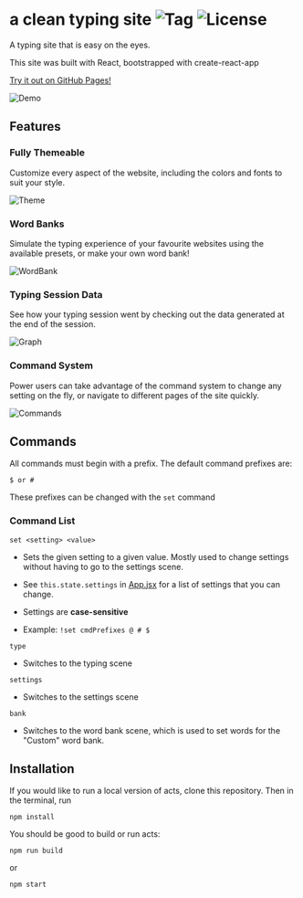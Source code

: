 # a clean typing site ![Tag](https://img.shields.io/github/v/tag/Univa/acts?sort=semver) ![License](https://img.shields.io/github/license/Univa/acts)

A typing site that is easy on the eyes.

This site was built with React, bootstrapped with create-react-app

[Try it out on GitHub Pages!](https://univa.github.io/acts/)

![Demo](https://user-images.githubusercontent.com/41708691/83413925-9e326900-a3ea-11ea-8c96-4f2db473590f.gif)

## Features

### Fully Themeable
Customize every aspect of the website, including the colors and fonts to suit your style.

![Theme](https://user-images.githubusercontent.com/41708691/83415304-e5b9f480-a3ec-11ea-8086-04baea8371eb.gif)

### Word Banks
Simulate the typing experience of your favourite websites using the available presets, or make your own word bank!

![WordBank](https://user-images.githubusercontent.com/41708691/83417331-f1f38100-a3ef-11ea-8b29-b613a64c54e3.gif)

### Typing Session Data
See how your typing session went by checking out the data generated at the end of the session.

![Graph](https://user-images.githubusercontent.com/41708691/83423831-88787000-a3f9-11ea-8ae9-13ad3de15885.gif)

### Command System
Power users can take advantage of the command system to change any setting on the fly, or navigate to different pages of the site quickly.

![Commands](https://user-images.githubusercontent.com/41708691/83425560-e1e19e80-a3fb-11ea-9232-484715f2e555.gif)

## Commands

All commands must begin with a prefix. The default command prefixes are:

`$ or #`

These prefixes can be changed with the `set` command

### Command List

`set <setting> <value>`

- Sets the given setting to a given value. Mostly used to change settings without having to go to the settings scene.

- See `this.state.settings` in [App.jsx](src/App.jsx) for a list of settings that you can change.

- Settings are __case-sensitive__

- Example: `!set cmdPrefixes @ # $`

`type`

- Switches to the typing scene

`settings`

- Switches to the settings scene

`bank`

- Switches to the word bank scene, which is used to set words for the "Custom" word bank.

## Installation

If you would like to run a local version of acts, clone this repository. Then in the terminal, run

    npm install

You should be good to build or run acts:

    npm run build

or

    npm start
